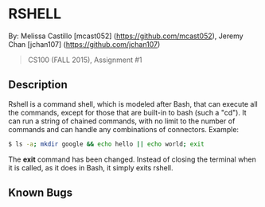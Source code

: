 RSHELL
======
By: Melissa Castillo [mcast052] (https://github.com/mcast052), Jeremy Chan [jchan107] (https://github.com/jchan107)

> CS100 (FALL 2015), Assignment #1

Description
-----------
Rshell is a command shell, which is modeled after Bash, that can execute all the commands, except for those that are built-in to bash (such a "cd"). It can run a string of chained commands, with no limit to the number of commands and can handle any combinations of connectors. 
Example: 
  ```sh
  $ ls -a; mkdir google && echo hello || echo world; exit
  ```
The **exit** command has been changed. Instead of closing the terminal when it is called, as it does in Bash, it simply exits rshell. 

Known Bugs
---------
